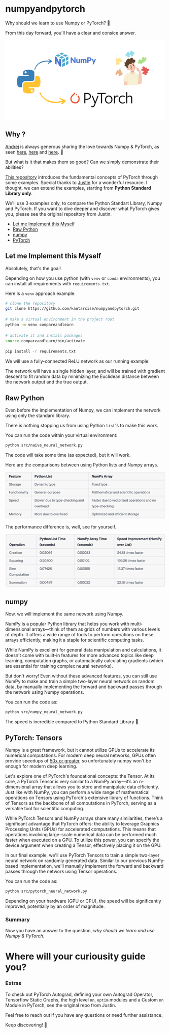 # numpyandpytorch

Why should we learn to use Numpy or PyTorch? 🤔

From this day forward, you'll have a clear and consice answer.

![pythonNumpyPyTorch header image](pythonNumpyPyTorch.png)

## Why ? 

[Andrej](https://karpathy.ai/) is always generous sharing the love towards Numpy & PyTorch, as seen [here](https://github.com/karpathy/nanoGPT?tab=readme-ov-file#install), [here](https://youtu.be/oBklltKXtDE?t=649) and [here](https://youtu.be/l8pRSuU81PU?t=251). 💚

But what is it that makes them so good? Can we simply demonstrate their abilities?

[This repository](https://github.com/jcjohnson/pytorch-examples) introduces the fundamental concepts of PyTorch through some examples. Special thanks to [Justin](https://github.com/jcjohnson) for a wonderful resource. I thought, we can extend the examples, starting from **Python Standard Library only**.

We'll use 3 examples only, to compare the Python Standart Library, Numpy and PyTorch. If you want to dive deeper and discover what PyTorch gives you, please see the original repository from Justin.

- <a href='#Implementation'>Let me Implement this Myself</a>
- <a href='#raw-python'>Raw Python</a>
- <a href='#warm-up-numpy'>numpy</a>
- <a href='#pytorch-tensors'>PyTorch</a>

## Let me Implement this Myself

Absolutely, that's the goal!

Depending on how you use python (with `venv` or `conda` environments), you can install all requirements with `requirements.txt`.

Here is a `venv` approach example:

```bash
# clone the repository
git clone https://github.com/kantarcise/numpyandpytorch.git

# make a virtual environment in the project root
python -m venv compareandlearn

# activate it and install packages
source compareandlearn/bin/activate

pip install -r requirements.txt
```

We will use a fully-connected ReLU network as our running example. 

The network will have a single hidden layer, and will be trained with gradient descent to fit random data by minimizing the Euclidean distance between the network output and the true output.

## Raw Python 

Even before the implementation of Numpy, we can implement the network using only the standard library.

There is nothing stopping us from using Python `list`'s to make this work.

You can run the code within your virtual environment:

```bash
python src/naive_neural_network.py
```

The code will take some time (as expected), but it will work.

Here are the comparisons between using Python lists and Numpy arrays.

![Lists Versus Numpy](images/listvsnumpysummary.jpg)

The performance difference is, well, see for yourself.

![Performance Comparison](images/listvsnumpyperf.jpg)

## numpy 

Now, we will implement the same network using Numpy.

NumPy is a popular Python library that helps you work with multi-dimensional arrays—think of them as grids of numbers with various levels of depth. It offers a wide range of tools to perform operations on these arrays efficiently, making it a staple for scientific computing tasks.

While NumPy is excellent for general data manipulation and calculations, it doesn't come with built-in features for more advanced topics like deep learning, computation graphs, or automatically calculating gradients (which are essential for training complex neural networks).

But don't worry! Even without these advanced features, you can still use NumPy to make and train a simple two-layer neural network on random data, by manually implementing the forward and backward passes through the network using Numpy operations.

You can run the code as:

```bash
python src/numpy_neural_network.py
```

The speed is incredible compared to Python Standard Library 🍓.

## PyTorch: Tensors

Numpy is a great framework, but it cannot utilize GPUs to accelerate its numerical computations. For modern deep neural networks, GPUs often provide speedups of [50x or greater](https://github.com/jcjohnson/cnn-benchmarks), so unfortunately numpy won't be enough for modern deep learning.

Let's explore one of PyTorch's foundational concepts: the Tensor. At its core, a PyTorch Tensor is very similar to a NumPy array—it’s an n-dimensional array that allows you to store and manipulate data efficiently. Just like with NumPy, you can perform a wide range of mathematical operations on Tensors using PyTorch's extensive library of functions. Think of Tensors as the backbone of all computations in PyTorch, serving as a versatile tool for scientific computing.

While PyTorch Tensors and NumPy arrays share many similarities, there’s a significant advantage that PyTorch offers: the ability to leverage Graphics Processing Units (GPUs) for accelerated computations. This means that operations involving large-scale numerical data can be performed much faster when executed on a GPU. To utilize this power, you can specify the device argument when creating a Tensor, effectively placing it on the GPU.

In our final example, we'll use PyTorch Tensors to train a simple two-layer neural network on randomly generated data. Similar to our previous NumPy-based implementation, we'll manually implement the forward and backward passes through the network using Tensor operations.

You can run the code as:

```bash
python src/pytorch_neural_network.py
```

Depending on your hardware (GPU or CPU), the speed will be significantly improved, potentially by an order of magnitude.

### Summary

Now you have an answer to the question, *why should we learn and use Numpy & PyTorch*.

# Where will your curiousity guide you?

### Extras

To check out PyTorch Autograd, defining your own Autograd Operator, Tensorflow Static Graphs, the high level `nn`, `optim` modules and a Custom `nn` Module in PyTorch, see the original repo from Justin. 

Feel free to reach out if you have any questions or need further assistance. 

Keep discovering! 🚀
